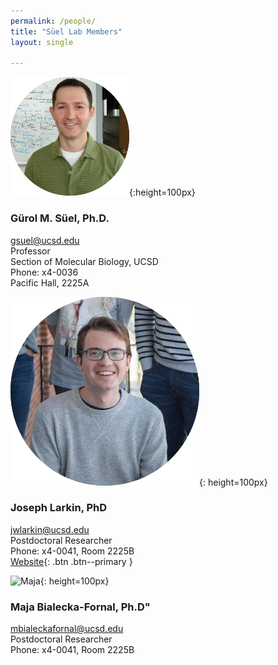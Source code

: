 ```yaml
---
permalink: /people/
title: "Süel Lab Members"
layout: single

---
```

![Gurol](/assets/images/lab_members/Gurol.png){:height=100px}

### Gürol M. Süel, Ph.D.
gsuel@ucsd.edu  
Professor  
Section of Molecular Biology, UCSD  
Phone: x4-0036  
Pacific Hall, 2225A

![Joe](/assets/images/lab_members/Joe.png){: height=100px}
### Joseph Larkin, PhD  
jwlarkin@ucsd.edu    
Postdoctoral Researcher     
Phone: x4-0041, Room 2225B  
[Website](https://www.joe-larkin.com){: .btn .btn--primary }  

![Maja](/assets/images/lab_members/Maja.png){: height=100px}
### Maja Bialecka-Fornal, Ph.D"
mbialeckafornal@ucsd.edu  
Postdoctoral Researcher   
Phone: x4-0041, Room 2225B
